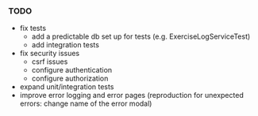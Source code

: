 ### TODO
- fix tests
  - add a predictable db set up for tests (e.g. ExerciseLogServiceTest)
  - add integration tests
- fix security issues
  - csrf issues
  - configure authentication
  - configure authorization
- expand unit/integration tests
- improve error logging and error pages (reproduction for unexpected errors: change name of the error modal)
